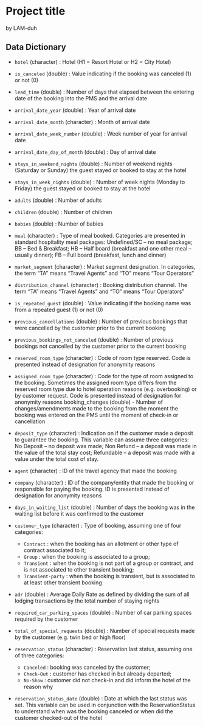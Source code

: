 Project title
================
by LAM-duh

## Data Dictionary

 - `hotel` (character) : Hotel (H1 = Resort Hotel or H2 = City Hotel)

 - `is_canceled` (double) : Value indicating if the booking was canceled (1) or not (0)

 - `lead_time` (double) : Number of days that elapsed between the entering date of the booking into the PMS and the arrival date

 - `arrival_date_year` (double) : Year of arrival date

 -  `arrival_date_month` (character) : Month of arrival date

 - `arrival_date_week_number` (double) : Week number of year for arrival date

 - `arrival_date_day_of_month` (double) : Day of arrival date

 - `stays_in_weekend_nights` (double) : Number of weekend nights (Saturday or Sunday) the guest stayed or booked to stay at the hotel

 - `stays_in_week_nights` (double) : Number of week nights (Monday to Friday) the guest stayed or booked to stay at the hotel

 - `adults` (double) : Number of adults

 - `children` (double) : Number of children

 - `babies` (double) : Number of babies 

 - `meal` (character) : Type of meal booked. Categories are presented in standard hospitality meal packages:
Undefined/SC – no meal package;
BB – Bed & Breakfast;
HB – Half board (breakfast and one other meal – usually dinner);
FB – Full board (breakfast, lunch and dinner)

 - `market_segment` (character) : Market segment designation. In categories, the term “TA” means “Travel Agents” and “TO” means “Tour Operators”

 - `distribution_channel` (character) : Booking distribution channel. The term “TA” means “Travel Agents” and “TO” means “Tour Operators”

 - `is_repeated_guest` (double) : Value indicating if the booking name was from a repeated guest (1) or not (0)

 - `previous_cancellations` (double) : Number of previous bookings that were cancelled by the customer prior to the current booking

 - `previous_bookings_not_canceled` (double) : Number of previous bookings not cancelled by the customer prior to the current booking

 - `reserved_room_type` (character) : Code of room type reserved. Code is presented instead of designation for anonymity reasons

 - `assigned_room_type` (character) : Code for the type of room assigned to the booking. Sometimes the assigned room type differs from the reserved room type due to hotel operation reasons (e.g. overbooking) or by customer request. Code is presented instead of designation for anonymity reasons
booking_changes (double) - Number of changes/amendments made to the booking from the moment the booking was entered on the PMS until the moment of check-in or cancellation

 - `deposit_type` (character) : Indication on if the customer made a deposit to guarantee the booking. This variable can assume three categories:
No Deposit – no deposit was made;
Non Refund – a deposit was made in the value of the total stay cost;
Refundable – a deposit was made with a value under the total cost of stay.

 - `agent` (character) : ID of the travel agency that made the booking

 - `company` (character) : ID of the company/entity that made the booking or responsible for paying the booking. ID is presented instead of designation for anonymity reasons

 - `days_in_waiting_list` (double) : Number of days the booking was in the waiting list before it was confirmed to the customer

 - `customer_type` (character) : Type of booking, assuming one of four categories:
    - `Contract` : when the booking has an allotment or other type of contract associated to it;
    - `Group` : when the booking is associated to a group;
    - `Transient` : when the booking is not part of a group or contract, and is not associated to        other transient booking;
    - `Transient-party` : when the booking is transient, but is associated to at least other             transient booking

 - `adr` (double) : 	Average Daily Rate as defined by dividing the sum of all lodging transactions by the total number of staying nights

 - `required_car_parking_spaces` (double) : Number of car parking spaces required by the customer

 - `total_of_special_requests` (double) : Number of special requests made by the customer (e.g. twin bed or high floor)

 - `reservation_status` (character) : Reservation last status, assuming one of three categories:
    - `Canceled` : booking was canceled by the customer;
    - `Check-Out` : customer has checked in but already departed;
    - `No-Show` : customer did not check-in and did inform the hotel of the reason why

 - `reservation_status_date` (double) : Date at which the last status was set. This variable can be used in conjunction with the ReservationStatus to understand when was the booking canceled or when did the customer checked-out of the hotel
